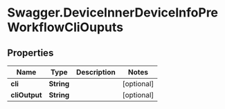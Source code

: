 # Swagger.DeviceInnerDeviceInfoPreWorkflowCliOuputs

## Properties
Name | Type | Description | Notes
------------ | ------------- | ------------- | -------------
**cli** | **String** |  | [optional] 
**cliOutput** | **String** |  | [optional] 


